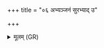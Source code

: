 +++
title = "०६ अभ्यञ्जनं सुरभ्याद् उ"

+++
<details><summary>मूलम् (GR)</summary>

अभ्यञ्जनं सुरभ्याद् उ वासश्  
चन्द्रं हिरण्यम् अधि पूत्रिमं यत् ।  
सर्वा पवित्रा वितताध्य् अस्मिंच्  
छतं जीवाति शरदस् तवायम् ॥
</details>